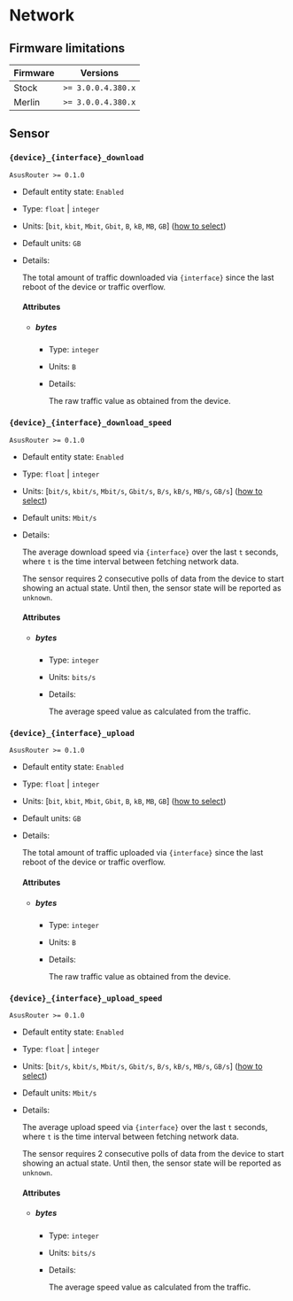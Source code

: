 # Network

## Firmware limitations

|Firmware|          Versions|
|--------|------------------|
|Stock   |`>= 3.0.0.4.380.x`|
|Merlin  |`>= 3.0.0.4.380.x`|

## Sensor

### `{device}_{interface}_download`

`AsusRouter >= 0.1.0`

-   Default entity state: `Enabled`
-   Type: `float` | `integer`
-   Units: [`bit`, `kbit`, `Mbit`, `Gbit`, `B`, `kB`, `MB`, `GB`] ([how to select](../guide/configuration/network-interfaces.md))
-   Default units: `GB`
-   Details:

    The total amount of traffic downloaded via `{interface}` since the last reboot of the device or traffic overflow.

    #### Attributes

    -   ##### bytes

        -   Type: `integer`
        -   Units: `B`
        -   Details:

            The raw traffic value as obtained from the device.

### `{device}_{interface}_download_speed`

`AsusRouter >= 0.1.0`

-   Default entity state: `Enabled`
-   Type: `float` | `integer`
-   Units: [`bit/s`, `kbit/s`, `Mbit/s`, `Gbit/s`, `B/s`, `kB/s`, `MB/s`, `GB/s`] ([how to select](../guide/configuration/network-interfaces.md))
-   Default units: `Mbit/s`
-   Details:

    The average download speed via `{interface}` over the last `t` seconds, where `t` is the time interval between fetching network data.

    The sensor requires 2 consecutive polls of data from the device to start showing an actual state. Until then, the sensor state will be reported as `unknown`.

    #### Attributes

    -   ##### bytes

        -   Type: `integer`
        -   Units: `bits/s`
        -   Details:

            The average speed value as calculated from the traffic.

### `{device}_{interface}_upload`

`AsusRouter >= 0.1.0`

-   Default entity state: `Enabled`
-   Type: `float` | `integer`
-   Units: [`bit`, `kbit`, `Mbit`, `Gbit`, `B`, `kB`, `MB`, `GB`] ([how to select](../guide/configuration/network-interfaces.md))
-   Default units: `GB`
-   Details:

    The total amount of traffic uploaded via `{interface}` since the last reboot of the device or traffic overflow.

    #### Attributes

    -   ##### bytes

        -   Type: `integer`
        -   Units: `B`
        -   Details:

            The raw traffic value as obtained from the device.

### `{device}_{interface}_upload_speed`

`AsusRouter >= 0.1.0`

-   Default entity state: `Enabled`
-   Type: `float` | `integer`
-   Units: [`bit/s`, `kbit/s`, `Mbit/s`, `Gbit/s`, `B/s`, `kB/s`, `MB/s`, `GB/s`] ([how to select](../guide/configuration/network-interfaces.md))
-   Default units: `Mbit/s`
-   Details:

    The average upload speed via `{interface}` over the last `t` seconds, where `t` is the time interval between fetching network data.

    The sensor requires 2 consecutive polls of data from the device to start showing an actual state. Until then, the sensor state will be reported as `unknown`.

    #### Attributes

    -   ##### bytes

        -   Type: `integer`
        -   Units: `bits/s`
        -   Details:

            The average speed value as calculated from the traffic.

